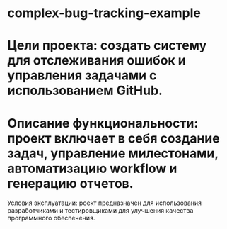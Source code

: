 # complex-bug-tracking-example

# Цели проекта: создать систему для отслеживания ошибок и управления задачами с использованием GitHub.

# Описание функциональности: проект включает в себя создание задач, управление милестонами, автоматизацию workflow и генерацию отчетов.

Условия эксплуатации: роект предназначен для использования разработчиками и тестировщиками для улучшения качества программного обеспечения.
